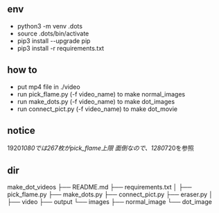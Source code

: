 ## env
- python3 -m venv .dots
- source .dots/bin/activate
- pip3 install --upgrade pip
- pip3 install -r requirements.txt

## how to 
- put mp4 file in ./video
- run pick_flame.py (-f video_name) to make normal_images
- run make_dots.py (-f video_name) to make dot_images
- run connect_pict.py (-f video_name) to make dot_movie

## notice
1920*1080では267枚がpick_flame上限
面倒なので、1280*720を参照

## dir
make_dot_videos
├── README.md
├── requirements.txt
│
├── pick_flame.py
├── make_dots.py
├── connect_pict.py
├── eraser.py
│
├── video
├── output
└── images
    ├── normal_image
    └── dot_image
